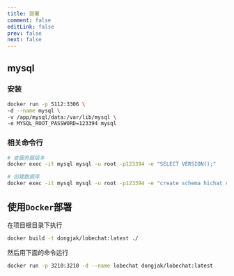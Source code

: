 ```yaml
---
title: 部署
comment: false
editLink: false
prev: false
next: false
---
```



## mysql

### 安装

```bash
docker run -p 5112:3306 \
-d --name mysql \
-v /app/mysql/data:/var/lib/mysql \
-e MYSQL_ROOT_PASSWORD=123394 mysql
```

### 相关命令行

```bash
# 查服务器版本
docker exec -it mysql mysql -u root -p123394 -e "SELECT VERSION();"

# 创建数据库
docker exec -it mysql mysql -u root -p123394 -e "create schema hichat collate utf8mb4_general_ci;show databases;"

```


## 使用`Docker`部署

在项目根目录下执行

```bash
docker build -t dongjak/lobechat:latest ./
```

然后用下面的命令运行

```bash
docker run -p 3210:3210 -d --name lobechat dongjak/lobechat:latest
```
